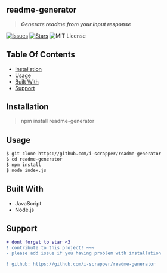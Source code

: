 ## readme-generator
 > ***Generate readme from your input response***
 
[![Issues](https://img.shields.io/github/issues/i-scrapper/readme-generator)](https://github.com/i-scrapper/readme-generator/issues) 
[![Stars](https://badgen.net/github/stars/i-scrapper/readme-generator)](https://github.com/i-scrapper/readme-generator/stargazers/)
![MIT License](https://img.shields.io/badge/license-MIT-blue)

## Table Of Contents

* [Installation](#installation)
* [Usage](#usage)
* [Built With](#built-with)
* [Support](#support)

## Installation

> npm install readme-generator

## Usage

```bash
$ git clone https://github.com/i-scrapper/readme-generator
$ cd readme-generator
$ npm install
$ node index.js
```

## Built With

* JavaScript
* Node.js

## Support

```diff
+ dont forget to star <3
! contribute to this project! ~~~
- please add issue if you having problem with installation

! github: https://github.com/i-scrapper/readme-generator
```